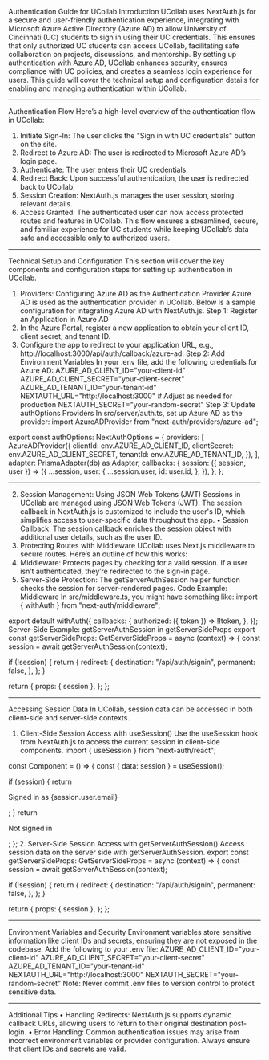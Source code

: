 Authentication Guide for UCollab
Introduction
UCollab uses NextAuth.js for a secure and user-friendly authentication experience, integrating with Microsoft Azure Active Directory (Azure AD) to allow University of Cincinnati (UC) students to sign in using their UC credentials. This ensures that only authorized UC students can access UCollab, facilitating safe collaboration on projects, discussions, and mentorship.
By setting up authentication with Azure AD, UCollab enhances security, ensures compliance with UC policies, and creates a seamless login experience for users. This guide will cover the technical setup and configuration details for enabling and managing authentication within UCollab.
________________________________________
Authentication Flow
Here’s a high-level overview of the authentication flow in UCollab:
1.	Initiate Sign-In: The user clicks the "Sign in with UC credentials" button on the site.
2.	Redirect to Azure AD: The user is redirected to Microsoft Azure AD’s login page.
3.	Authenticate: The user enters their UC credentials.
4.	Redirect Back: Upon successful authentication, the user is redirected back to UCollab.
5.	Session Creation: NextAuth.js manages the user session, storing relevant details.
6.	Access Granted: The authenticated user can now access protected routes and features in UCollab.
This flow ensures a streamlined, secure, and familiar experience for UC students while keeping UCollab’s data safe and accessible only to authorized users.
________________________________________
Technical Setup and Configuration
This section will cover the key components and configuration steps for setting up authentication in UCollab.
1. Providers: Configuring Azure AD as the Authentication Provider
Azure AD is used as the authentication provider in UCollab. Below is a sample configuration for integrating Azure AD with NextAuth.js.
Step 1: Register an Application in Azure AD
1.	In the Azure Portal, register a new application to obtain your client ID, client secret, and tenant ID.
2.	Configure the app to redirect to your application URL, e.g., http://localhost:3000/api/auth/callback/azure-ad.
Step 2: Add Environment Variables
In your .env file, add the following credentials for Azure AD:
AZURE_AD_CLIENT_ID="your-client-id"
AZURE_AD_CLIENT_SECRET="your-client-secret"
AZURE_AD_TENANT_ID="your-tenant-id"
NEXTAUTH_URL="http://localhost:3000"  # Adjust as needed for production
NEXTAUTH_SECRET="your-random-secret"
Step 3: Update authOptions Providers
In src/server/auth.ts, set up Azure AD as the provider:
import AzureADProvider from "next-auth/providers/azure-ad";

export const authOptions: NextAuthOptions = {
  providers: [
    AzureADProvider({
      clientId: env.AZURE_AD_CLIENT_ID,
      clientSecret: env.AZURE_AD_CLIENT_SECRET,
      tenantId: env.AZURE_AD_TENANT_ID,
    }),
  ],
  adapter: PrismaAdapter(db) as Adapter,
  callbacks: {
    session: ({ session, user }) => ({
      ...session,
      user: {
        ...session.user,
        id: user.id,
      },
    }),
  },
};
________________________________________
2. Session Management: Using JSON Web Tokens (JWT)
Sessions in UCollab are managed using JSON Web Tokens (JWT). The session callback in NextAuth.js is customized to include the user's ID, which simplifies access to user-specific data throughout the app.
•	Session Callback: The session callback enriches the session object with additional user details, such as the user ID.
3. Protecting Routes with Middleware
UCollab uses Next.js middleware to secure routes. Here’s an outline of how this works:
1.	Middleware: Protects pages by checking for a valid session. If a user isn’t authenticated, they’re redirected to the sign-in page.
2.	Server-Side Protection: The getServerAuthSession helper function checks the session for server-rendered pages.
Code Example: Middleware
In src/middleware.ts, you might have something like:
import { withAuth } from "next-auth/middleware";

export default withAuth({
  callbacks: {
    authorized: ({ token }) => !!token,
  },
});
Server-Side Example: getServerAuthSession in getServerSideProps
export const getServerSideProps: GetServerSideProps = async (context) => {
  const session = await getServerAuthSession(context);

  if (!session) {
    return {
      redirect: {
        destination: "/api/auth/signin",
        permanent: false,
      },
    };
  }

  return {
    props: { session },
  };
};
________________________________________
Accessing Session Data
In UCollab, session data can be accessed in both client-side and server-side contexts.
1. Client-Side Session Access with useSession()
Use the useSession hook from NextAuth.js to access the current session in client-side components.
import { useSession } from "next-auth/react";

const Component = () => {
  const { data: session } = useSession();

  if (session) {
    return <p>Signed in as {session.user.email}</p>;
  }
  return <p>Not signed in</p>;
};
2. Server-Side Session Access with getServerAuthSession()
Access session data on the server side with getServerAuthSession.
export const getServerSideProps: GetServerSideProps = async (context) => {
  const session = await getServerAuthSession(context);

  if (!session) {
    return {
      redirect: {
        destination: "/api/auth/signin",
        permanent: false,
      },
    };
  }

  return {
    props: { session },
  };
};
________________________________________
Environment Variables and Security
Environment variables store sensitive information like client IDs and secrets, ensuring they are not exposed in the codebase.
Add the following to your .env file:
AZURE_AD_CLIENT_ID="your-client-id"
AZURE_AD_CLIENT_SECRET="your-client-secret"
AZURE_AD_TENANT_ID="your-tenant-id"
NEXTAUTH_URL="http://localhost:3000"
NEXTAUTH_SECRET="your-random-secret"
Note: Never commit .env files to version control to protect sensitive data.
________________________________________
Additional Tips
•	Handling Redirects: NextAuth.js supports dynamic callback URLs, allowing users to return to their original destination post-login.
•	Error Handling: Common authentication issues may arise from incorrect environment variables or provider configuration. Always ensure that client IDs and secrets are valid.

